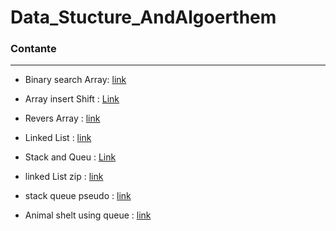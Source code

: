 # Data_Stucture_AndAlgoerthem

### Contante
<hr>

- Binary search Array: [link](Data_Stucture_AndAlgoerthem/array-binary-search/README.md)
- Array insert Shift : [Link](Data_Stucture_AndAlgoerthem\array-insert-shift\Readme.md) 
- Revers Array : [link](Data_Stucture_AndAlgoerthem\Revers-an-Array\Readme.md)
- Linked List : [link ](Data_Stucture_AndAlgoerthem\Linked_List\Linked_List\Readme.md)
- Stack and Queu : [Link](Data_Stucture_AndAlgoerthem\Stack&Queu\Stack&Queu\README.md)

- linked List zip : [link](Data_Stucture_AndAlgoerthem\linked-list-zip\ConsoleApp1\README.md)

- stack queue pseudo : [link](Data_Stucture_AndAlgoerthem/stack-queue-pseudo/stack-queue-pseudo/README.md)

- Animal shelt using queue : [link](Data_Stucture_AndAlgoerthem/stack-queue-animal-shelter/ConsoleApp1/README.md)
  
